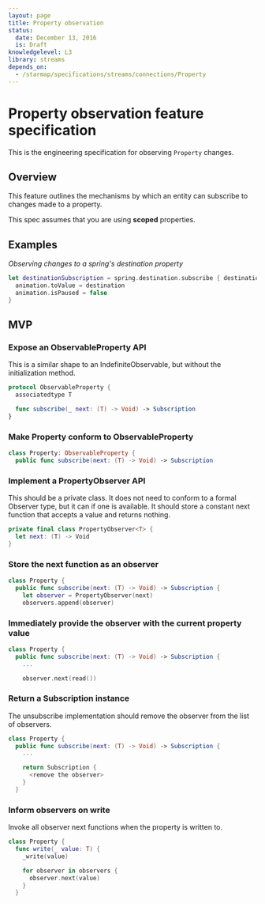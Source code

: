```yaml
---
layout: page
title: Property observation
status:
  date: December 13, 2016
  is: Draft
knowledgelevel: L3
library: streams
depends_on:
  - /starmap/specifications/streams/connections/Property
---
```


# Property observation feature specification

This is the engineering specification for observing `Property` changes.

## Overview

This feature outlines the mechanisms by which an entity can subscribe to changes made to a property.

This spec assumes that you are using **scoped** properties.

## Examples

*Observing changes to a spring's destination property*

```swift
let destinationSubscription = spring.destination.subscribe { destination in
  animation.toValue = destination
  animation.isPaused = false
}
```

## MVP

### Expose an ObservableProperty API

This is a similar shape to an IndefiniteObservable, but without the initialization method.

```swift
protocol ObservableProperty {
  associatedtype T

  func subscribe(_ next: (T) -> Void) -> Subscription
}
```

### Make Property conform to ObservableProperty

```swift
class Property: ObservableProperty {
  public func subscribe(next: (T) -> Void) -> Subscription
```

### Implement a PropertyObserver API

This should be a private class. It does not need to conform to a formal Observer type, but it can if
one is available. It should store a constant next function that accepts a value and returns nothing.

```swift
private final class PropertyObserver<T> {
  let next: (T) -> Void
}
```

### Store the next function as an observer

```swift
class Property {
  public func subscribe(next: (T) -> Void) -> Subscription {
    let observer = PropertyObserver(next)
    observers.append(observer)
```

### Immediately provide the observer with the current property value

```swift
class Property {
  public func subscribe(next: (T) -> Void) -> Subscription {
    ...

    observer.next(read())
```

### Return a Subscription instance

The unsubscribe implementation should remove the observer from the list of observers.

```swift
class Property {
  public func subscribe(next: (T) -> Void) -> Subscription {
    ...

    return Subscription {
      <remove the observer>
    }
  }
```

### Inform observers on write

Invoke all observer next functions when the property is written to.

```swift
class Property {
  func write(_ value: T) {
    _write(value)

    for observer in observers {
      observer.next(value)
    }
  }
```
